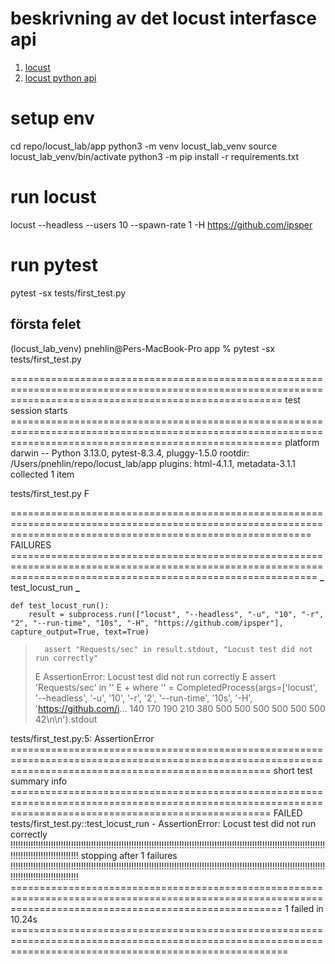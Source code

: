 # beskrivning av det locust interfasce api

1. [locust](https://locust.io/)
2. [locust python api](https://docs.locust.io/en/stable/quickstart.html)

# setup env

cd repo/locust_lab/app
python3 -m venv locust_lab_venv
source locust_lab_venv/bin/activate
python3 -m pip install -r requirements.txt

# run locust

locust --headless --users 10 --spawn-rate 1 -H https://github.com/ipsper

# run pytest

pytest -sx tests/first_test.py

## första felet

(locust_lab_venv) pnehlin@Pers-MacBook-Pro app % pytest -sx tests/first_test.py

=========================================================================================================================================================== test session starts ===========================================================================================================================================================
platform darwin -- Python 3.13.0, pytest-8.3.4, pluggy-1.5.0
rootdir: /Users/pnehlin/repo/locust_lab/app
plugins: html-4.1.1, metadata-3.1.1
collected 1 item

tests/first_test.py F

================================================================================================================================================================ FAILURES =================================================================================================================================================================
******************************************************************************\_****************************************************************************** test_locust_run ******************************************************************************\_******************************************************************************

    def test_locust_run():
        result = subprocess.run(["locust", "--headless", "-u", "10", "-r", "2", "--run-time", "10s", "-H", "https://github.com/ipsper"], capture_output=True, text=True)

>       assert "Requests/sec" in result.stdout, "Locust test did not run correctly"
>
> E AssertionError: Locust test did not run correctly
> E assert 'Requests/sec' in ''
> E + where '' = CompletedProcess(args=['locust', '--headless', '-u', '10', '-r', '2', '--run-time', '10s', '-H', 'https://github.com/i... 140 170 190 210 380 500 500 500 500 500 500 42\n\n').stdout

tests/first_test.py:5: AssertionError
========================================================================================================================================================= short test summary info =========================================================================================================================================================
FAILED tests/first_test.py::test_locust_run - AssertionError: Locust test did not run correctly
!!!!!!!!!!!!!!!!!!!!!!!!!!!!!!!!!!!!!!!!!!!!!!!!!!!!!!!!!!!!!!!!!!!!!!!!!!!!!!!!!!!!!!!!!!!!!!!!!!!!!!!!!!!!!!!!!!!!!!!!!!!!!!!!!!!!!!!!!!!!!!!!!!!!!!!! stopping after 1 failures !!!!!!!!!!!!!!!!!!!!!!!!!!!!!!!!!!!!!!!!!!!!!!!!!!!!!!!!!!!!!!!!!!!!!!!!!!!!!!!!!!!!!!!!!!!!!!!!!!!!!!!!!!!!!!!!!!!!!!!!!!!!!!!!!!!!!!!!!!!!!!!!!!!!!!!!
=========================================================================================================================================================== 1 failed in 10.24s ============================================================================================================================================================

